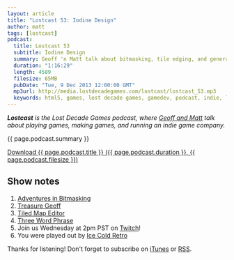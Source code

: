 ```yaml
---
layout: article
title: "Lostcast 53: Iodine Design"
author: matt
tags: [lostcast]
podcast:
  title: Lostcast 53
  subtitle: Iodine Design
  summary: Geoff 'n Matt talk about bitmasking, tile edging, and general game design.
  duration: "1:16:29"
  length: 4589
  filesize: 65MB
  pubDate: "Tue, 9 Dec 2013 12:00:00 GMT"
  mp3url: http://media.lostdecadegames.com/lostcast/lostcast_53.mp3
  keywords: html5, games, lost decade games, gamedev, podcast, indie, lostcast
---
```

_**Lostcast** is the Lost Decade Games podcast, where [Geoff and Matt](/about/) talk about playing games, making games, and running an indie game company._

{{ page.podcast.summary }}

<a class="download-podcast" href="{{ page.podcast.mp3url }}">
	Download {{ page.podcast.title }} ({{ page.podcast.duration }}, {{ page.podcast.filesize }})
</a>

## Show notes

1. [Adventures in Bitmasking](http://www.angryfishstudios.com/2011/04/adventures-in-bitmasking/)
1. [Treasure Geoff](http://treasuregoblin.lostdecadegames.com/?geoff=1)
1. [Tiled Map Editor](http://www.mapeditor.org/)
1. [Three Word Phrase](http://threewordphrase.com/)
1. Join us Wednesday at 2pm PST on [Twitch](http://www.twitch.tv/LostDecadeGames)!
1. You were played out by [Ice Cold Retro](http://ocremix.org/remix/OCR02065/)

Thanks for listening! Don't forget to subscribe on [iTunes](http://itunes.apple.com/us/podcast/lostcast/id481950724) or [RSS](/lostcast.xml).
